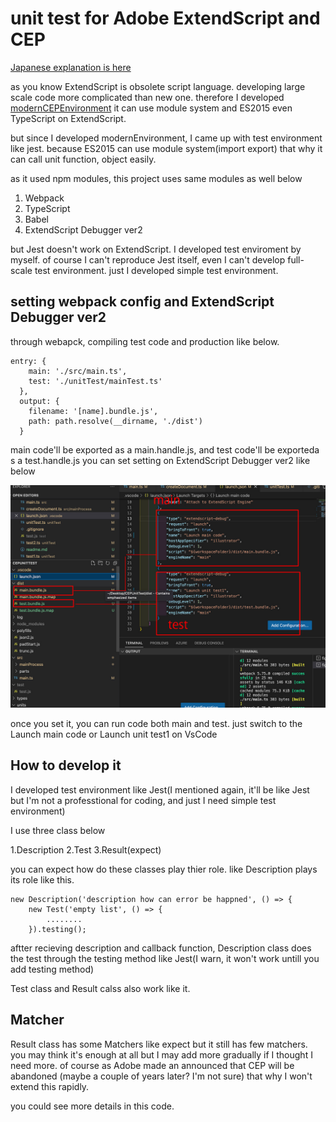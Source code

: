 # unit test for Adobe ExtendScript and CEP

[Japanese explanation is here]()

as you know ExtendScript is obsolete script language.
developing large scale code more complicated than new one.
therefore I developed [modernCEPEnvironment](https://github.com/tokyosheep/modernCEPEnvironment)
it can use module system and ES2015 even TypeScript on ExtendScript.

but since I developed modernEnvironment, I came up with test environment like jest.
because ES2015 can use module system(import export) that why it can call
unit function, object easily.

as it used npm modules, this project uses same modules as well below

1. Webpack
2. TypeScript
3. Babel
4. ExtendScript Debugger ver2

but Jest doesn't work on ExtendScript. I developed test enviroment by myself.
of course I can't reproduce Jest itself, even I can't develop full-scale test environment.
just I developed simple test environment.

## setting webpack config and ExtendScript Debugger ver2

through webapck, compiling test code and production like below.

```
entry: {
    main: './src/main.ts',
    test: './unitTest/mainTest.ts'
  },
  output: {
    filename: '[name].bundle.js',
    path: path.resolve(__dirname, './dist')
  }
```

main code'll be exported as a main.handle.js, and test code'll be exporteda s a test.handle.js
you can set setting on ExtendScript Debugger ver2 like below

![debugger](./readmeImg/testbandle_en.jpg)

once you set it, you can run code both main and test.
just switch to the Launch main code or Launch unit test1 on VsCode

## How to develop it

I developed test environment like Jest(I mentioned again, it'll be like Jest but I'm not a professtional for coding, and just I need simple test environment)

I use three class below

1.Description
2.Test
3.Result(expect)

you can expect how do these classes play thier role.
like Description plays its role like this.

```
new Description('description how can error be happned', () => {
    new Test('empty list', () => {
        ........
    }).testing();
```

aftter recieving description and callback function, Description class does the test through the testing method like Jest(I warn, it won't work untill you add testing method)

Test class and Result calss also work like it.

## Matcher

Result class has some Matchers like expect but it still has few matchers.
you may think it's enough at all but I may add more gradually if I thought I need more.
of course as Adobe made an announced that CEP will be abandoned (maybe a couple of years later? I'm not sure)
that why I won't extend this rapidly.

you could see more details in this code.